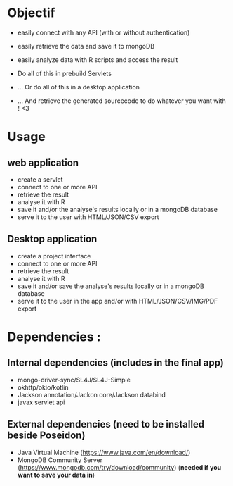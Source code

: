 Objectif
========

* easily connect with any API (with or without authentication)
* easily retrieve the data and save it to mongoDB
* easily analyze data with R scripts and access the result
* Do all of this in prebuild Servlets
* ... Or do all of this in a desktop application

* ... And retrieve the generated sourcecode to do whatever you want with ! <3

Usage
=====

web application
---------------
+ create a servlet
+ connect to one or more API
+ retrieve the result
+ analyse it with R
+ save it and/or the analyse's results
locally or in a mongoDB database
+ serve it to the user with HTML/JSON/CSV export

Desktop application
-------------------
+ create a project interface
+ connect to one or more API
+ retrieve the result
+ analyse it with R
+ save it and/or save the analyse's results
locally or in a mongoDB database
+ serve it to the user in the app and/or with HTML/JSON/CSV/IMG/PDF export

Dependencies :
==============
Internal dependencies (includes in the final app)
-------------------------------------------------
  - mongo-driver-sync/SL4J/SL4J-Simple
  - okhttp/okio/kotlin
  - Jackson annotation/Jackon core/Jackson databind
  - javax servlet api
  
External dependencies (need to be installed beside Poseidon)
------------------------------------------------------------
 - Java Virtual Machine (https://www.java.com/en/download/)
 - MongoDB Community Server (https://www.mongodb.com/try/download/community) (**needed if you want to save your data in**)
  